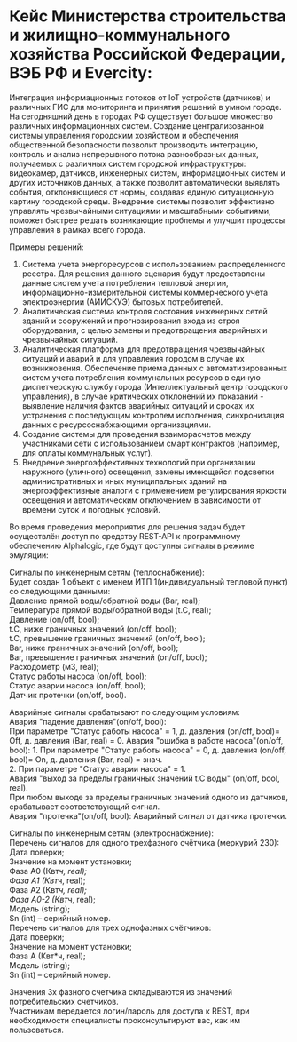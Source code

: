# Кейс Министерства строительства и жилищно-коммунального хозяйства Российской Федерации, ВЭБ РФ и Evercity:  
Интеграция информационных потоков от IoT устройств (датчиков) и различных ГИС для мониторинга и принятия решений в умном городе.
На сегодняшний день в городах РФ существует большое множество различных информационных систем. Создание централизованной системы управления городским хозяйством и обеспечения общественной безопасности позволит производить интеграцию, контроль и анализ непрерывного потока разнообразных данных, получаемых с различных систем городской инфраструктуры: видеокамер, датчиков, инженерных систем, информационных систем и других источников данных, а также позволит автоматически выявлять события, отклоняющиеся от нормы, создавая единую ситуационную картину городской среды. Внедрение системы позволит эффективно управлять чрезвычайными ситуациями и масштабными событиями, поможет быстрее решать возникающие проблемы и улучшит процессы управления в рамках всего города. 

Примеры решений:  
1) Система учета энергоресурсов с использованием распределенного реестра. Для решения данного сценария будут предоставлены данные систем учета потребления тепловой энергии, информационно-измерительной системы коммерческого учета электроэнергии (АИИСКУЭ) бытовых потребителей.  
2) Аналитическая система контроля состояния инженерных сетей зданий и сооружений и прогнозирования входа из строя оборудования, с целью замены и предотвращения аварийных и чрезвычайных ситуаций.  
3) Аналитическая платформа для предотвращения чрезвычайных ситуаций и аварий и для управления городом в случае их возникновения. Обеспечение приема данных с автоматизированных систем учета потребления коммунальных ресурсов в единую диспетчерскую службу города (Интеллектуальный центр городского управления), в случае критических отклонений их показаний - выявление наличия фактов аварийных ситуаций и сроках их устранения с последующим контролем исполнения, синхронизация данных с ресурсоснабжающими организациями.  
4) Создание системы для проведения взаиморасчетов между участниками сети с использованием смарт контрактов (например, для оплаты коммунальных услуг).  
5) Внедрение энергоэффективных технологий при организации наружного (уличного) освещения, замены имеющейся подсветки административных и иных муниципальных зданий на энергоэффективные аналоги с применением регулирования яркости освещения и автоматическим отключением в зависимости от времени суток и погодных условий.  

Во время проведения мероприятия для решения задач будет осуществлён доступ по средству REST-API к программному обеспечению Alphalogic, где будут доступны сигналы в режиме эмуляции:  

Сигналы по инженерным сетям (теплоснабжение):  
Будет создан 1 объект с именем ИТП 1(индивидуальный тепловой пункт) со следующими данными:  
Давление прямой воды/обратной воды (Bar, real);  
Температура прямой воды/обратной воды (t.C, real);  
Давление (on/off, bool);  
t.C, ниже граничных значений (on/off, bool);  
t.C, превышение граничных значений (on/off, bool);  
Bar, ниже граничных значений (on/off, bool);  
Bar, превышение граничных значений (on/off, bool);  
Расходометр (м3, real);  
Статус работы насоса (on/off, bool);  
Статус аварии насоса (on/off, bool);  
Датчик протечки (on/off, bool).  

Аварийные сигналы срабатывают по следующим условиям:  
Авария "падение давления"(on/off, bool):  
При параметре "Статус работы насоса" = 1, д. давления (on/off, bool)= Off, д. давления (Bar, real) = 0.
Авария "ошибка в работе насоса"(on/off, bool):  1. При параметре "Статус работы насоса" = 0, д. давления (on/off, bool)= On, д. давления (Bar, real) = знач.  
  2. При параметре "Статус аварии насоса" = 1.  
Авария "выход за пределы граничных значений t.C воды" (on/off, bool, real).    
При любом выходе за пределы граничных значений одного из датчиков, срабатывает соответствующий сигнал.    
Авария "протечка"(on/off, bool): Аварийный сигнал от датчика протечки.   

Сигналы по инженерным сетям (электроснабжение):  
Перечень сигналов для одного трехфазного счётчика (меркурий 230):  
Дата поверки;  
Значение на момент установки;  
Фаза А0 (Квт*ч, real);  
Фаза А1 (Квт*ч, real);  
Фаза А2 (Квт*ч, real);  
Фаза А0-2 (Квт*ч, real);  
Модель (string);  
Sn (int) – серийный номер.  
Перечень сигналов для трех однофазных счётчиков:  
Дата поверки;  
Значение на момент установки;  
Фаза А (Квт*ч, real);  
Модель (string);  
Sn (int) – серийный номер.  

Значения 3х фазного счетчика складываются из значений потребительских счетчиков.  
Участникам передается логин/пароль для доступа к REST, при необходимости специалисты проконсультируют вас, как им пользоваться.  
